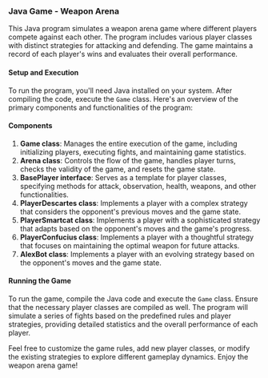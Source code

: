 ### Java Game - Weapon Arena

This Java program simulates a weapon arena game where different players compete against each other. The program includes various player classes with distinct strategies for attacking and defending. The game maintains a record of each player's wins and evaluates their overall performance.

#### Setup and Execution

To run the program, you'll need Java installed on your system. After compiling the code, execute the `Game` class. Here's an overview of the primary components and functionalities of the program:

#### Components

1. **Game class**: Manages the entire execution of the game, including initializing players, executing fights, and maintaining game statistics.
2. **Arena class**: Controls the flow of the game, handles player turns, checks the validity of the game, and resets the game state.
3. **BasePlayer interface**: Serves as a template for player classes, specifying methods for attack, observation, health, weapons, and other functionalities.
4. **PlayerDescartes class**: Implements a player with a complex strategy that considers the opponent's previous moves and the game state.
5. **PlayerSmartcat class**: Implements a player with a sophisticated strategy that adapts based on the opponent's moves and the game's progress.
6. **PlayerConfucius class**: Implements a player with a thoughtful strategy that focuses on maintaining the optimal weapon for future attacks.
7. **AlexBot class**: Implements a player with an evolving strategy based on the opponent's moves and the game state.

#### Running the Game

To run the game, compile the Java code and execute the `Game` class. Ensure that the necessary player classes are compiled as well. The program will simulate a series of fights based on the predefined rules and player strategies, providing detailed statistics and the overall performance of each player.

Feel free to customize the game rules, add new player classes, or modify the existing strategies to explore different gameplay dynamics. Enjoy the weapon arena game!
